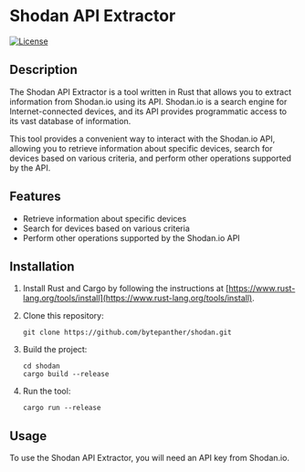 # Shodan API Extractor

[![License](https://img.shields.io/badge/license-MIT-blue.svg)](LICENSE)

## Description

The Shodan API Extractor is a tool written in Rust that allows you to extract information from Shodan.io using its API. Shodan.io is a search engine for Internet-connected devices, and its API provides programmatic access to its vast database of information.

This tool provides a convenient way to interact with the Shodan.io API, allowing you to retrieve information about specific devices, search for devices based on various criteria, and perform other operations supported by the API.

## Features

- Retrieve information about specific devices
- Search for devices based on various criteria
- Perform other operations supported by the Shodan.io API

## Installation

1. Install Rust and Cargo by following the instructions at [https://www.rust-lang.org/tools/install](https://www.rust-lang.org/tools/install).

2. Clone this repository:

    ```shell
    git clone https://github.com/bytepanther/shodan.git
    ```

3. Build the project:

    ```shell
    cd shodan
    cargo build --release
    ```

4. Run the tool:

    ```shell
    cargo run --release
    ```

## Usage

To use the Shodan API Extractor, you will need an API key from Shodan.io.